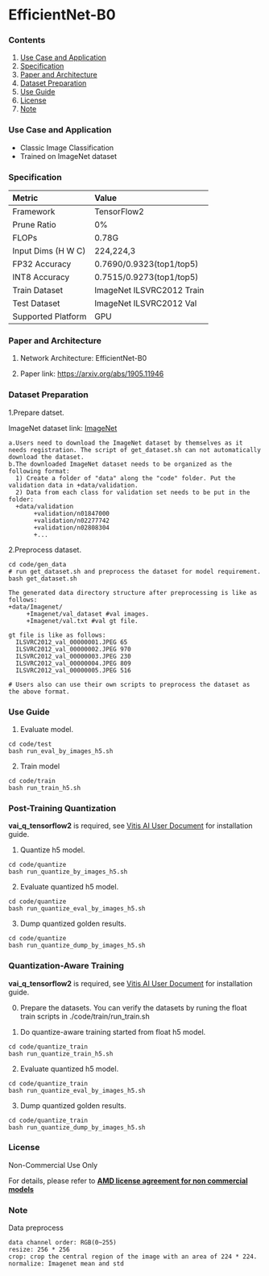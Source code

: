 # EfficientNet-B0


### Contents
1. [Use Case and Application](#Use-Case-and-Application)
2. [Specification](#Specification)
3. [Paper and Architecture](#Paper-and-Architecture)
4. [Dataset Preparation](#Dataset-Preparation)
5. [Use Guide](#Use-Guide)
6. [License](#License)
7. [Note](#Note)


### Use Case and Application

   - Classic Image Classification
   - Trained on ImageNet dataset
   
   
### Specification

| Metric             | Value                                   |
| :----------------- | :-------------------------------------- |
| Framework          | TensorFlow2                             |
| Prune Ratio        | 0%                                      |
| FLOPs              | 0.78G                                   |
| Input Dims (H W C) | 224,224,3                               |
| FP32 Accuracy      | 0.7690/0.9323(top1/top5)                |
| INT8 Accuracy      | 0.7515/0.9273(top1/top5)                |
| Train Dataset      | ImageNet ILSVRC2012 Train               |
| Test Dataset       | ImageNet ILSVRC2012 Val                 |
| Supported Platform | GPU                                     |
  

### Paper and Architecture 

1. Network Architecture: EfficientNet-B0
 
2. Paper link: https://arxiv.org/abs/1905.11946

  
### Dataset Preparation

1.Prepare datset.
  
  ImageNet dataset link: [ImageNet](http://image-net.org/download-images) 
  
  ```
  a.Users need to download the ImageNet dataset by themselves as it needs registration. The script of get_dataset.sh can not automatically download the dataset. 
  b.The downloaded ImageNet dataset needs to be organized as the following format:
    1) Create a folder of "data" along the "code" folder. Put the validation data in +data/validation.
    2) Data from each class for validation set needs to be put in the folder:
    +data/validation
         +validation/n01847000 
         +validation/n02277742
         +validation/n02808304
         +... 
  ```
  
2.Preprocess dataset.

  ```shell
  cd code/gen_data
  # run get_dataset.sh and preprocess the dataset for model requirement.
  bash get_dataset.sh 
  ```
  
  ```
  The generated data directory structure after preprocessing is like as follows:
  +data/Imagenet/   
       +Imagenet/val_dataset #val images. 
       +Imagenet/val.txt #val gt file.
  
  gt file is like as follows: 
    ILSVRC2012_val_00000001.JPEG 65
    ILSVRC2012_val_00000002.JPEG 970
    ILSVRC2012_val_00000003.JPEG 230
    ILSVRC2012_val_00000004.JPEG 809
    ILSVRC2012_val_00000005.JPEG 516
    
  # Users also can use their own scripts to preprocess the dataset as the above format.
  ```

### Use Guide

1. Evaluate model.
  ```shell
  cd code/test
  bash run_eval_by_images_h5.sh
  ```
2. Train model
  ```shell
  cd code/train
  bash run_train_h5.sh
  ```


### Post-Training Quantization
**vai_q_tensorflow2** is required, see 
[Vitis AI User Document](https://www.xilinx.com/products/design-tools/vitis/vitis-ai.html#documentation) for installation guide.

1. Quantize h5 model.
  ```shell
  cd code/quantize
  bash run_quantize_by_images_h5.sh
  ```

2. Evaluate quantized h5 model.
  ```shell
  cd code/quantize
  bash run_quantize_eval_by_images_h5.sh
  ```

3. Dump quantized golden results.
  ```shell
  cd code/quantize
  bash run_quantize_dump_by_images_h5.sh
  ```

### Quantization-Aware Training
**vai_q_tensorflow2** is required, see 
[Vitis AI User Document](https://www.xilinx.com/products/design-tools/vitis/vitis-ai.html#documentation) for installation guide.

0. Prepare the datasets. You can verify the datasets by runing the float train scripts in ./code/train/run_train.sh

1. Do quantize-aware training started from float h5 model.
  ```shell
  cd code/quantize_train
  bash run_quantize_train_h5.sh
  ```

2. Evaluate quantized h5 model.
  ```shell
  cd code/quantize_train
  bash run_quantize_eval_by_images_h5.sh
  ```

3. Dump quantized golden results.
  ```shell
  cd code/quantize_train
  bash run_quantize_dump_by_images_h5.sh
  ```


### License

Non-Commercial Use Only

For details, please refer to **[AMD license agreement for non commercial models](https://github.com/Xilinx/Vitis-AI/blob/master/model_zoo/AMD-license-agreement-for-non-commercial-models.md)**


### Note

Data preprocess
  
  ```
  data channel order: RGB(0~255)                  
  resize: 256 * 256 
  crop: crop the central region of the image with an area of 224 * 224.
  normalize: Imagenet mean and std
  ```



  
  
